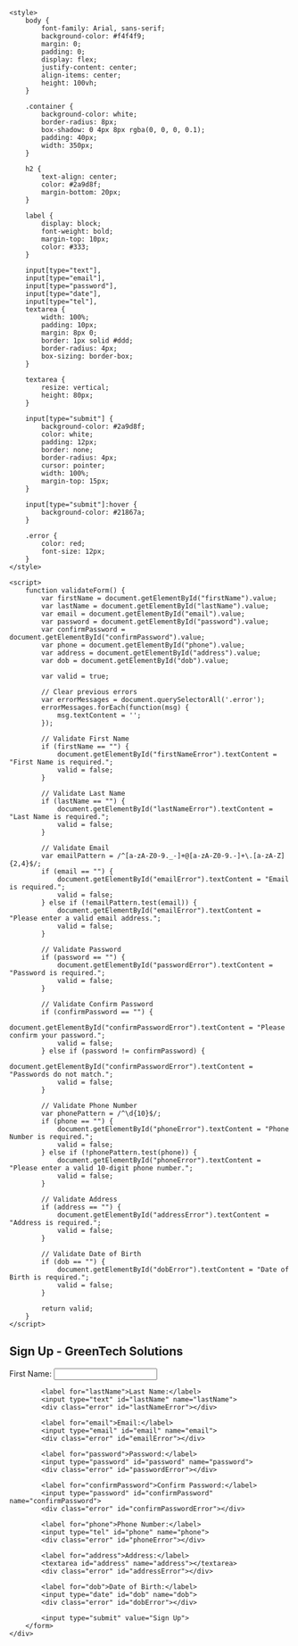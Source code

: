 


<!DOCTYPE html>
<html lang="en">
<head>
    <meta charset="UTF-8">
    <meta name="viewport" content="width=device-width, initial-scale=1.0">
    <title>Sign Up - GreenTech Solutions</title>

    <style>
        body {
            font-family: Arial, sans-serif;
            background-color: #f4f4f9;
            margin: 0;
            padding: 0;
            display: flex;
            justify-content: center;
            align-items: center;
            height: 100vh;
        }

        .container {
            background-color: white;
            border-radius: 8px;
            box-shadow: 0 4px 8px rgba(0, 0, 0, 0.1);
            padding: 40px;
            width: 350px;
        }

        h2 {
            text-align: center;
            color: #2a9d8f;
            margin-bottom: 20px;
        }

        label {
            display: block;
            font-weight: bold;
            margin-top: 10px;
            color: #333;
        }

        input[type="text"],
        input[type="email"],
        input[type="password"],
        input[type="date"],
        input[type="tel"],
        textarea {
            width: 100%;
            padding: 10px;
            margin: 8px 0;
            border: 1px solid #ddd;
            border-radius: 4px;
            box-sizing: border-box;
        }

        textarea {
            resize: vertical;
            height: 80px;
        }

        input[type="submit"] {
            background-color: #2a9d8f;
            color: white;
            padding: 12px;
            border: none;
            border-radius: 4px;
            cursor: pointer;
            width: 100%;
            margin-top: 15px;
        }

        input[type="submit"]:hover {
            background-color: #21867a;
        }

        .error {
            color: red;
            font-size: 12px;
        }
    </style>

    <script>
        function validateForm() {
            var firstName = document.getElementById("firstName").value;
            var lastName = document.getElementById("lastName").value;
            var email = document.getElementById("email").value;
            var password = document.getElementById("password").value;
            var confirmPassword = document.getElementById("confirmPassword").value;
            var phone = document.getElementById("phone").value;
            var address = document.getElementById("address").value;
            var dob = document.getElementById("dob").value;

            var valid = true;

            // Clear previous errors
            var errorMessages = document.querySelectorAll('.error');
            errorMessages.forEach(function(msg) {
                msg.textContent = '';
            });

            // Validate First Name
            if (firstName == "") {
                document.getElementById("firstNameError").textContent = "First Name is required.";
                valid = false;
            }

            // Validate Last Name
            if (lastName == "") {
                document.getElementById("lastNameError").textContent = "Last Name is required.";
                valid = false;
            }

            // Validate Email
            var emailPattern = /^[a-zA-Z0-9._-]+@[a-zA-Z0-9.-]+\.[a-zA-Z]{2,4}$/;
            if (email == "") {
                document.getElementById("emailError").textContent = "Email is required.";
                valid = false;
            } else if (!emailPattern.test(email)) {
                document.getElementById("emailError").textContent = "Please enter a valid email address.";
                valid = false;
            }

            // Validate Password
            if (password == "") {
                document.getElementById("passwordError").textContent = "Password is required.";
                valid = false;
            }

            // Validate Confirm Password
            if (confirmPassword == "") {
                document.getElementById("confirmPasswordError").textContent = "Please confirm your password.";
                valid = false;
            } else if (password != confirmPassword) {
                document.getElementById("confirmPasswordError").textContent = "Passwords do not match.";
                valid = false;
            }

            // Validate Phone Number
            var phonePattern = /^\d{10}$/;
            if (phone == "") {
                document.getElementById("phoneError").textContent = "Phone Number is required.";
                valid = false;
            } else if (!phonePattern.test(phone)) {
                document.getElementById("phoneError").textContent = "Please enter a valid 10-digit phone number.";
                valid = false;
            }

            // Validate Address
            if (address == "") {
                document.getElementById("addressError").textContent = "Address is required.";
                valid = false;
            }

            // Validate Date of Birth
            if (dob == "") {
                document.getElementById("dobError").textContent = "Date of Birth is required.";
                valid = false;
            }

            return valid;
        }
    </script>
</head>
<body>
    <div class="container">
        <h2>Sign Up - GreenTech Solutions</h2>
        <form onsubmit="return validateForm()">
            <label for="firstName">First Name:</label>
            <input type="text" id="firstName" name="firstName">
            <div class="error" id="firstNameError"></div>

            <label for="lastName">Last Name:</label>
            <input type="text" id="lastName" name="lastName">
            <div class="error" id="lastNameError"></div>

            <label for="email">Email:</label>
            <input type="email" id="email" name="email">
            <div class="error" id="emailError"></div>

            <label for="password">Password:</label>
            <input type="password" id="password" name="password">
            <div class="error" id="passwordError"></div>

            <label for="confirmPassword">Confirm Password:</label>
            <input type="password" id="confirmPassword" name="confirmPassword">
            <div class="error" id="confirmPasswordError"></div>

            <label for="phone">Phone Number:</label>
            <input type="tel" id="phone" name="phone">
            <div class="error" id="phoneError"></div>

            <label for="address">Address:</label>
            <textarea id="address" name="address"></textarea>
            <div class="error" id="addressError"></div>

            <label for="dob">Date of Birth:</label>
            <input type="date" id="dob" name="dob">
            <div class="error" id="dobError"></div>

            <input type="submit" value="Sign Up">
        </form>
    </div>
</body>
</html>


